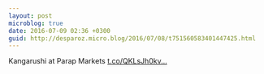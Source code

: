 ```yaml
---
layout: post
microblog: true
date: 2016-07-09 02:36 +0300
guid: http://desparoz.micro.blog/2016/07/08/t751560583401447425.html
---
```

Kangarushi at Parap Markets [t.co/QKLsJh0kv...](https://t.co/QKLsJh0kvT)
